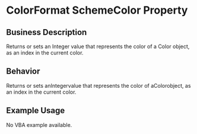 # ColorFormat SchemeColor Property

## Business Description
Returns or sets an Integer value that represents the color of a Color object, as an index in the current color.

## Behavior
Returns or sets anIntegervalue that represents the color of aColorobject, as an index in the current color.

## Example Usage
No VBA example available.